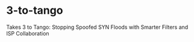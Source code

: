 # 3-to-tango
Takes 3 to Tango: Stopping Spoofed SYN Floods with Smarter Filters and ISP Collaboration
